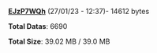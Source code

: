 [**EJzP7WQh**](/data/EJzP7WQh.txt) (27/01/23 - 12:37)- 14612 bytes

**Total Datas**: 6690

**Total Size**: 39.02 MB / 39.0 MB
